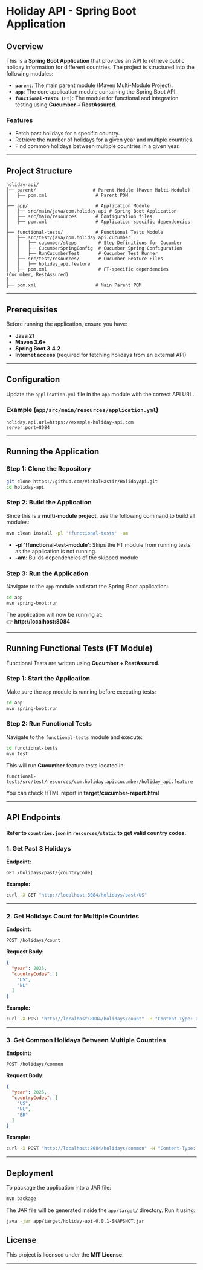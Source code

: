 # **Holiday API - Spring Boot Application**

## **Overview**

This is a **Spring Boot Application** that provides an API to retrieve public holiday information for different
countries. The project is structured into the following modules:

- **`parent`**: The main parent module (Maven Multi-Module Project).
- **`app`**: The core application module containing the Spring Boot API.
- **`functional-tests (FT)`**: The module for functional and integration testing using **Cucumber + RestAssured**.

### **Features**

- Fetch past holidays for a specific country.
- Retrieve the number of holidays for a given year and multiple countries.
- Find common holidays between multiple countries in a given year.

---

## **Project Structure**

```
holiday-api/
│── parent/                     # Parent Module (Maven Multi-Module)
│   ├── pom.xml                  # Parent POM
│
├── app/                         # Application Module
│   ├── src/main/java/com.holiday.api # Spring Boot Application
│   ├── src/main/resources       # Configuration files
│   ├── pom.xml                  # Application-specific dependencies
│
├── functional-tests/            # Functional Tests Module
│   ├── src/test/java/com.holiday.api.cucumber
│   │   ├── cucumber/steps        # Step Definitions for Cucumber
│   │   ├── CucumberSpringConfig  # Cucumber Spring Configuration
│   │   ├── RunCucumberTest       # Cucumber Test Runner
│   ├── src/test/resources/       # Cucumber Feature Files
│   │   ├── holiday_api.feature
│   ├── pom.xml                   # FT-specific dependencies (Cucumber, RestAssured)
│
├── pom.xml                      # Main Parent POM
```

---

## **Prerequisites**

Before running the application, ensure you have:

- **Java 21**
- **Maven 3.6+**
- **Spring Boot 3.4.2**
- **Internet access** (required for fetching holidays from an external API)

---

## **Configuration**

Update the `application.yml` file in the `app` module with the correct API URL.

### **Example (`app/src/main/resources/application.yml`)**

```properties
holiday.api.url=https://example-holiday-api.com
server.port=8084
```

---

## **Running the Application**

### **Step 1: Clone the Repository**

```sh
git clone https://github.com/VishalHastir/HolidayApi.git
cd holiday-api
```

### **Step 2: Build the Application**

Since this is a **multi-module project**, use the following command to build all modules:

```sh
mvn clean install -pl '!functional-tests' -am
```
- **-pl '!functional-test-module'**: Skips the FT module from running tests as the application is not running.
- **-am**: Builds dependencies of the skipped module

### **Step 3: Run the Application**

Navigate to the `app` module and start the Spring Boot application:

```sh
cd app
mvn spring-boot:run
```

The application will now be running at:  
👉 **http://localhost:8084**

---

## **Running Functional Tests (FT Module)**

Functional Tests are written using **Cucumber + RestAssured**.

### **Step 1: Start the Application**

Make sure the `app` module is running before executing tests:

```sh
cd app
mvn spring-boot:run
```

### **Step 2: Run Functional Tests**

Navigate to the `functional-tests` module and execute:

```sh
cd functional-tests
mvn test
```

This will run **Cucumber** feature tests located in:

```
functional-tests/src/test/resources/com.holiday.api.cucumber/holiday_api.feature
```

You can check HTML report in **target/cucumber-report.html**

---

## **API Endpoints**

#### Refer to `countries.json` in `resources/static` to get valid country codes.

### **1. Get Past 3 Holidays**

**Endpoint:**

```
GET /holidays/past/{countryCode}
```

**Example:**

```sh
curl -X GET "http://localhost:8084/holidays/past/US"
```

---

### **2. Get Holidays Count for Multiple Countries**

**Endpoint:**

```
POST /holidays/count
```

**Request Body:**

```json
{
  "year": 2025,
  "countryCodes": [
    "US",
    "NL"
  ]
}
```

**Example:**

```sh
curl -X POST "http://localhost:8084/holidays/count" -H "Content-Type: application/json" -d '{"year": 2025, "countryCodes": ["US", "NL"]}'
```

---

### **3. Get Common Holidays Between Multiple Countries**

**Endpoint:**

```
POST /holidays/common
```

**Request Body:**

```json
{
  "year": 2025,
  "countryCodes": [
    "US",
    "NL",
    "BR"
  ]
}
```

**Example:**

```sh
curl -X POST "http://localhost:8084/holidays/common" -H "Content-Type: application/json" -d '{"year": 2025, "countryCodes": ["US", "NL", "BR"]}'
```

---

## **Deployment**

To package the application into a JAR file:

```sh
mvn package
```

The JAR file will be generated inside the `app/target/` directory. Run it using:

```sh
java -jar app/target/holiday-api-0.0.1-SNAPSHOT.jar
```

## **License**

This project is licensed under the **MIT License**.

---
